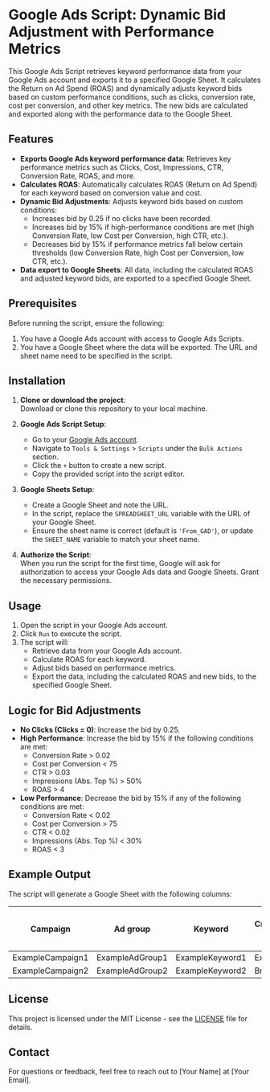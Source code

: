 # Google Ads Script: Dynamic Bid Adjustment with Performance Metrics

This Google Ads Script retrieves keyword performance data from your Google Ads account and exports it to a specified Google Sheet. It calculates the Return on Ad Spend (ROAS) and dynamically adjusts keyword bids based on custom performance conditions, such as clicks, conversion rate, cost per conversion, and other key metrics. The new bids are calculated and exported along with the performance data to the Google Sheet.

## Features

- **Exports Google Ads keyword performance data**: Retrieves key performance metrics such as Clicks, Cost, Impressions, CTR, Conversion Rate, ROAS, and more.
- **Calculates ROAS**: Automatically calculates ROAS (Return on Ad Spend) for each keyword based on conversion value and cost.
- **Dynamic Bid Adjustments**: Adjusts keyword bids based on custom conditions:
  - Increases bid by 0.25 if no clicks have been recorded.
  - Increases bid by 15% if high-performance conditions are met (high Conversion Rate, low Cost per Conversion, high CTR, etc.).
  - Decreases bid by 15% if performance metrics fall below certain thresholds (low Conversion Rate, high Cost per Conversion, low CTR, etc.).
- **Data export to Google Sheets**: All data, including the calculated ROAS and adjusted keyword bids, are exported to a specified Google Sheet.

## Prerequisites

Before running the script, ensure the following:

1. You have a Google Ads account with access to Google Ads Scripts.
2. You have a Google Sheet where the data will be exported. The URL and sheet name need to be specified in the script.

## Installation

1. **Clone or download the project**:  
   Download or clone this repository to your local machine.

2. **Google Ads Script Setup**:
   - Go to your [Google Ads account](https://ads.google.com/).
   - Navigate to `Tools & Settings` > `Scripts` under the `Bulk Actions` section.
   - Click the `+` button to create a new script.
   - Copy the provided script into the script editor.

3. **Google Sheets Setup**:
   - Create a Google Sheet and note the URL.
   - In the script, replace the `SPREADSHEET_URL` variable with the URL of your Google Sheet.
   - Ensure the sheet name is correct (default is `'From_GAD'`), or update the `SHEET_NAME` variable to match your sheet name.

4. **Authorize the Script**:  
   When you run the script for the first time, Google will ask for authorization to access your Google Ads data and Google Sheets. Grant the necessary permissions.

## Usage

1. Open the script in your Google Ads account.
2. Click `Run` to execute the script.
3. The script will:
   - Retrieve data from your Google Ads account.
   - Calculate ROAS for each keyword.
   - Adjust bids based on performance metrics.
   - Export the data, including the calculated ROAS and new bids, to the specified Google Sheet.

## Logic for Bid Adjustments

- **No Clicks (Clicks = 0)**: Increase the bid by 0.25.
- **High Performance**: Increase the bid by 15% if the following conditions are met:
  - Conversion Rate > 0.02
  - Cost per Conversion < 75
  - CTR > 0.03
  - Impressions (Abs. Top %) > 50%
  - ROAS > 4
- **Low Performance**: Decrease the bid by 15% if any of the following conditions are met:
  - Conversion Rate < 0.02
  - Cost per Conversion > 75
  - CTR < 0.02
  - Impressions (Abs. Top %) < 30%
  - ROAS < 3

## Example Output

The script will generate a Google Sheet with the following columns:

| Campaign | Ad group | Keyword | Criterion Type | New Bid | Current Keyword Max CPC | Clicks | Cost | Impressions | CTR | Avg. CPC | Impr. (Abs. Top) % | Conversions | Cost / conv. | Conv. rate | Conv. value | ROAS |
| -------- | -------- | ------- | -------------- | ------- | ----------------------- | ------ | ---- | ----------- | --- | -------- | ------------------ | ----------- | ------------- | ---------- | ----------- | ---- |
| ExampleCampaign1 | ExampleAdGroup1 | ExampleKeyword1 | Exact | 2.88 | 2.50 | 100 | 150.00 | 10000 | 1.00% | 1.50 | 60% | 5 | 30.00 | 0.05 | 150.00 | 1.00 |
| ExampleCampaign2 | ExampleAdGroup2 | ExampleKeyword2 | Broad | 2.01 | 1.75 | 0 | 0.00 | 0 | 0.00% | 0.00 | 0% | 0 | 0.00 | 0.00 | 0.00 | 0.00 |

## License

This project is licensed under the MIT License - see the [LICENSE](LICENSE) file for details.

## Contact

For questions or feedback, feel free to reach out to [Your Name] at [Your Email].
